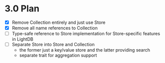 # 3.0 Plan
- [X] Remove Collection entirely and just use Store
- [X] Remove all name references to Collection
- [ ] Type-safe reference to Store implementation for Store-specific features in LightDB
- [ ] Separate Store into Store and Collection
  - the former just a key/value store and the latter providing search
  - separate trait for aggregation support